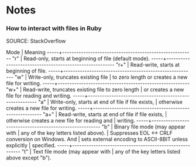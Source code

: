 # Notes

### How to interact with files in Ruby
SOURCE: StackOverflow

Mode |  Meaning
-----+--------------------------------------------------------
"r"  |  Read-only, starts at beginning of file  (default mode).
-----+--------------------------------------------------------
"r+" |  Read-write, starts at beginning of file.
-----+--------------------------------------------------------
"w"  |  Write-only, truncates existing file
     |  to zero length or creates a new file for writing.
-----+--------------------------------------------------------
"w+" |  Read-write, truncates existing file to zero length
     |  or creates a new file for reading and writing.
-----+--------------------------------------------------------
"a"  |  Write-only, starts at end of file if file exists,
     |  otherwise creates a new file for writing.
-----+--------------------------------------------------------
"a+" |  Read-write, starts at end of file if file exists,
     |  otherwise creates a new file for reading and
     |  writing.
-----+--------------------------------------------------------
"b"  |  Binary file mode (may appear with
     |  any of the key letters listed above).
     |  Suppresses EOL <-> CRLF conversion on Windows. And
     |  sets external encoding to ASCII-8BIT unless explicitly
     |  specified.
-----+--------------------------------------------------------
"t"  |  Text file mode (may appear with
     |  any of the key letters listed above except "b").
